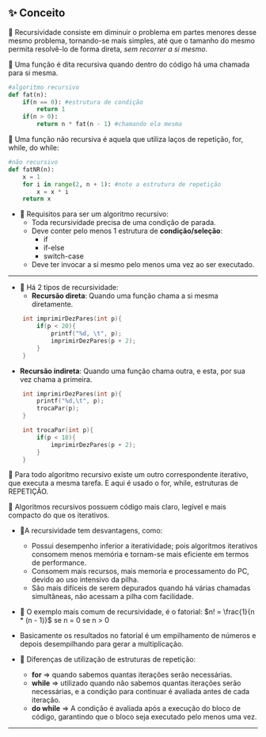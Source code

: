 ## ✨ Conceito

📌 Recursividade consiste em diminuir o problema em partes menores desse mesmo problema, tornando-se mais simples, até que o tamanho do mesmo permita resolvê-lo de forma direta, *sem recorrer a si mesmo*.

📌 Uma função é dita recursiva quando dentro do código há uma chamada para si mesma.
```python
#algoritmo recursivo
def fat(n):
	if(n == 0): #estrutura de condição
		return 1
	if(n > 0):
		return n * fat(n - 1) #chamando ela mesma
```

📌 Uma função não recursiva é aquela que utiliza laços de repetição, for, while, do while:
```python
#não recursivo
def fatNR(n):
	x = 1
	for i in range(2, n + 1): #note a estrutura de repetição
		x = x * i
	return x
```
- 📌 Requisitos para ser um algoritmo recursivo:
	- Toda recursividade precisa de uma condição de parada.
	- Deve conter pelo menos 1 estrutura de **condição/seleção**:
		- if
		- if-else
		- switch-case
	- Deve ter invocar a si mesmo pelo menos uma vez ao ser executado.

---

- 📌 Há 2 tipos de recursividade:
	- **Recursão direta**: Quando uma função chama a si mesma diretamente.
```C
	int imprimirDezPares(int p){
		if(p < 20){
			printf("%d, \t", p);
			imprimirDezPares(p + 2);
		}
	}
```

- **Recursão indireta**: Quando uma função chama outra, e esta, por sua vez chama a primeira.
```C
	int imprimirDezPares(int p){
		printf("%d,\t", p);
		trocaPar(p);
	}

	int trocaPar(int p){
		if(p < 18){
			imprimirDezPares(p + 2);
		}
	}
```

📌 Para todo algoritmo recursivo existe um outro correspondente iterativo, que executa a mesma tarefa. E aqui é usado o for, while, estruturas de REPETIÇÃO.

📌 Algoritmos recursivos possuem código mais claro, legível e mais compacto do que os iterativos.

- 📌A recursividade tem desvantagens, como:
	- Possui desempenho inferior a iteratividade; pois algoritmos iterativos consomem menos memória e tornam-se mais eficiente em termos de performance.
	- Consomem mais recursos, mais memoria e processamento do PC, devido ao uso intensivo da pilha.
	- São mais difíceis de serem depurados quando há várias chamadas simultâneas, não acessam a pilha com facilidade.

- 📌 O exemplo mais comum de recursividade, é o fatorial:
		$n! = \frac{1}{n * (n - 1)}$
		se n = 0
		se n > 0

- Basicamente os resultados no fatorial é um empilhamento de números e depois desempilhando para gerar a multiplicação.

- 📌 Diferenças de utilização de estruturas de repetição:
	- **for** => quando sabemos quantas iterações serão necessárias.
	- **while** => utilizado quando não sabemos quantas iterações serão necessárias, e a condição para continuar é avaliada antes de cada iteração.
	- **do while** => A condição é avaliada após a execução do bloco de código, garantindo que o bloco seja executado pelo menos uma vez.

---
